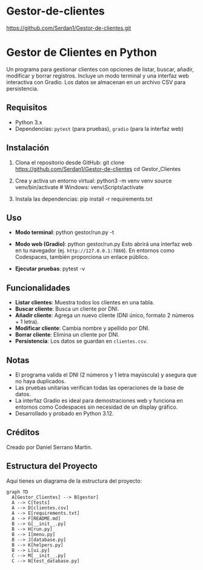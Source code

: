# Gestor-de-clientes

https://github.com/Serdan1/Gestor-de-clientes.git


# Gestor de Clientes en Python

Un programa para gestionar clientes con opciones de listar, buscar, añadir, modificar y borrar registros. Incluye un modo terminal y una interfaz web interactiva con Gradio. Los datos se almacenan en un archivo CSV para persistencia.

## Requisitos
- Python 3.x
- Dependencias: `pytest` (para pruebas), `gradio` (para la interfaz web)

## Instalación
1. Clona el repositorio desde GitHub:
git clone https://github.com/Serdan1/Gestor-de-clientes
   cd Gestor_Clientes

2. Crea y activa un entorno virtual:
python3 -m venv venv
   source venv/bin/activate  # Windows: venv\Scripts\activate

3. Instala las dependencias:
pip install -r requirements.txt


## Uso
- **Modo terminal**:
  python gestor/run.py -t


- **Modo web (Gradio)**:
python gestor/run.py
Esto abrirá una interfaz web en tu navegador (ej. `http://127.0.0.1:7860`). En entornos como Codespaces, también proporciona un enlace público.

- **Ejecutar pruebas**: 
pytest -v

## Funcionalidades
- **Listar clientes**: Muestra todos los clientes en una tabla.
- **Buscar cliente**: Busca un cliente por DNI.
- **Añadir cliente**: Agrega un nuevo cliente (DNI único, formato 2 números + 1 letra).
- **Modificar cliente**: Cambia nombre y apellido por DNI.
- **Borrar cliente**: Elimina un cliente por DNI.
- **Persistencia**: Los datos se guardan en `clientes.csv`.

## Notas
- El programa valida el DNI (2 números y 1 letra mayúscula) y asegura que no haya duplicados.
- Las pruebas unitarias verifican todas las operaciones de la base de datos.
- La interfaz Gradio es ideal para demostraciones web y funciona en entornos como Codespaces sin necesidad de un display gráfico.
- Desarrollado y probado en Python 3.12.

## Créditos
Creado por Daniel Serrano Martin.



## Estructura del Proyecto
Aquí tienes un diagrama de la estructura del proyecto:

```mermaid
graph TD
  A[Gestor_Clientes] --> B[gestor]
  A --> C[tests]
  A --> D[clientes.csv]
  A --> E[requirements.txt]
  A --> F[README.md]
  B --> G[__init__.py]
  B --> H[run.py]
  B --> I[menu.py]
  B --> J[database.py]
  B --> K[helpers.py]
  B --> L[ui.py]
  C --> M[__init__.py]
  C --> N[test_database.py]





















